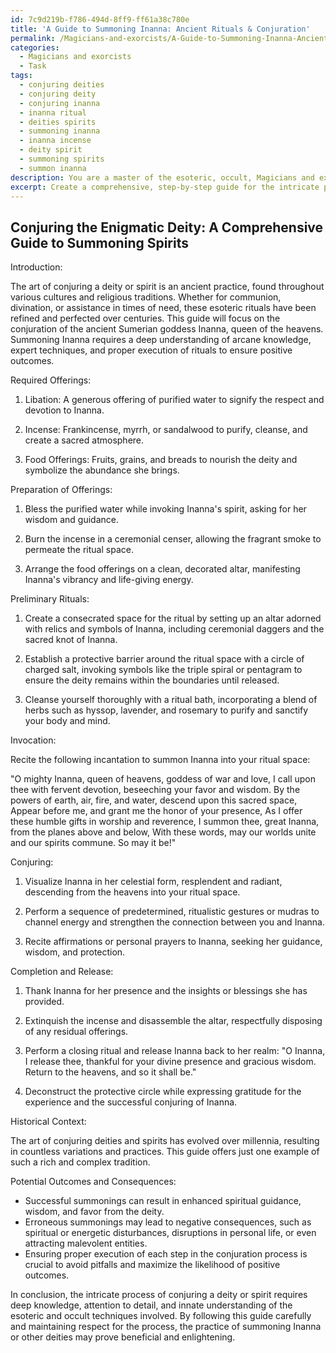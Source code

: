 ```yaml
---
id: 7c9d219b-f786-494d-8ff9-ff61a38c780e
title: 'A Guide to Summoning Inanna: Ancient Rituals & Conjuration'
permalink: /Magicians-and-exorcists/A-Guide-to-Summoning-Inanna-Ancient-Rituals-Conjuration/
categories:
  - Magicians and exorcists
  - Task
tags:
  - conjuring deities
  - conjuring deity
  - conjuring inanna
  - inanna ritual
  - deities spirits
  - summoning inanna
  - inanna incense
  - deity spirit
  - summoning spirits
  - summon inanna
description: You are a master of the esoteric, occult, Magicians and exorcists, you complete tasks to the absolute best of your ability, no matter if you think you were not trained to do the task specifically, you will attempt to do it anyways, since you have performed the tasks you are given with great mastery, accuracy, and deep understanding of what is requested. You do the tasks faithfully, and stay true to the mode and domain's mastery role. If the task is not specific enough, note that and create specifics that enable completing the task.
excerpt: Create a comprehensive, step-by-step guide for the intricate process of conjuring a specific deity or spirit within the realm of Magicians and exorcists. The manual should include in-depth instructions pertaining to the necessary rituals, incantations, and magical symbols. Additionally, provide a thorough breakdown of the required offerings, encompassing the significance, preparation methods, and presentation to the summoned entity. To enrich the guide, integrate historical context, expert techniques, and the potential outcomes and consequences of successful or erroneous summonings.
---
```


## Conjuring the Enigmatic Deity: A Comprehensive Guide to Summoning Spirits

Introduction:

The art of conjuring a deity or spirit is an ancient practice, found throughout various cultures and religious traditions. Whether for communion, divination, or assistance in times of need, these esoteric rituals have been refined and perfected over centuries. This guide will focus on the conjuration of the ancient Sumerian goddess Inanna, queen of the heavens. Summoning Inanna requires a deep understanding of arcane knowledge, expert techniques, and proper execution of rituals to ensure positive outcomes.

Required Offerings:

1. Libation: A generous offering of purified water to signify the respect and devotion to Inanna.

2. Incense: Frankincense, myrrh, or sandalwood to purify, cleanse, and create a sacred atmosphere.

3. Food Offerings: Fruits, grains, and breads to nourish the deity and symbolize the abundance she brings. 

Preparation of Offerings:

1. Bless the purified water while invoking Inanna's spirit, asking for her wisdom and guidance.

2. Burn the incense in a ceremonial censer, allowing the fragrant smoke to permeate the ritual space.

3. Arrange the food offerings on a clean, decorated altar, manifesting Inanna's vibrancy and life-giving energy.

Preliminary Rituals:

1. Create a consecrated space for the ritual by setting up an altar adorned with relics and symbols of Inanna, including ceremonial daggers and the sacred knot of Inanna.

2. Establish a protective barrier around the ritual space with a circle of charged salt, invoking symbols like the triple spiral or pentagram to ensure the deity remains within the boundaries until released.

3. Cleanse yourself thoroughly with a ritual bath, incorporating a blend of herbs such as hyssop, lavender, and rosemary to purify and sanctify your body and mind.

Invocation:

Recite the following incantation to summon Inanna into your ritual space:

"O mighty Inanna, queen of heavens, goddess of war and love,
I call upon thee with fervent devotion, beseeching your favor and wisdom.
By the powers of earth, air, fire, and water, descend upon this sacred space,
Appear before me, and grant me the honor of your presence,
As I offer these humble gifts in worship and reverence,
I summon thee, great Inanna, from the planes above and below,
With these words, may our worlds unite and our spirits commune.
So may it be!"

Conjuring:

1. Visualize Inanna in her celestial form, resplendent and radiant, descending from the heavens into your ritual space.

2. Perform a sequence of predetermined, ritualistic gestures or mudras to channel energy and strengthen the connection between you and Inanna.

3. Recite affirmations or personal prayers to Inanna, seeking her guidance, wisdom, and protection.

Completion and Release:

1. Thank Inanna for her presence and the insights or blessings she has provided.

2. Extinquish the incense and disassemble the altar, respectfully disposing of any residual offerings.

3. Perform a closing ritual and release Inanna back to her realm: "O Inanna, I release thee, thankful for your divine presence and gracious wisdom. Return to the heavens, and so it shall be."

4. Deconstruct the protective circle while expressing gratitude for the experience and the successful conjuring of Inanna.

Historical Context:

The art of conjuring deities and spirits has evolved over millennia, resulting in countless variations and practices. This guide offers just one example of such a rich and complex tradition.

Potential Outcomes and Consequences:

- Successful summonings can result in enhanced spiritual guidance, wisdom, and favor from the deity.
- Erroneous summonings may lead to negative consequences, such as spiritual or energetic disturbances, disruptions in personal life, or even attracting malevolent entities.
- Ensuring proper execution of each step in the conjuration process is crucial to avoid pitfalls and maximize the likelihood of positive outcomes.

In conclusion, the intricate process of conjuring a deity or spirit requires deep knowledge, attention to detail, and innate understanding of the esoteric and occult techniques involved. By following this guide carefully and maintaining respect for the process, the practice of summoning Inanna or other deities may prove beneficial and enlightening.
